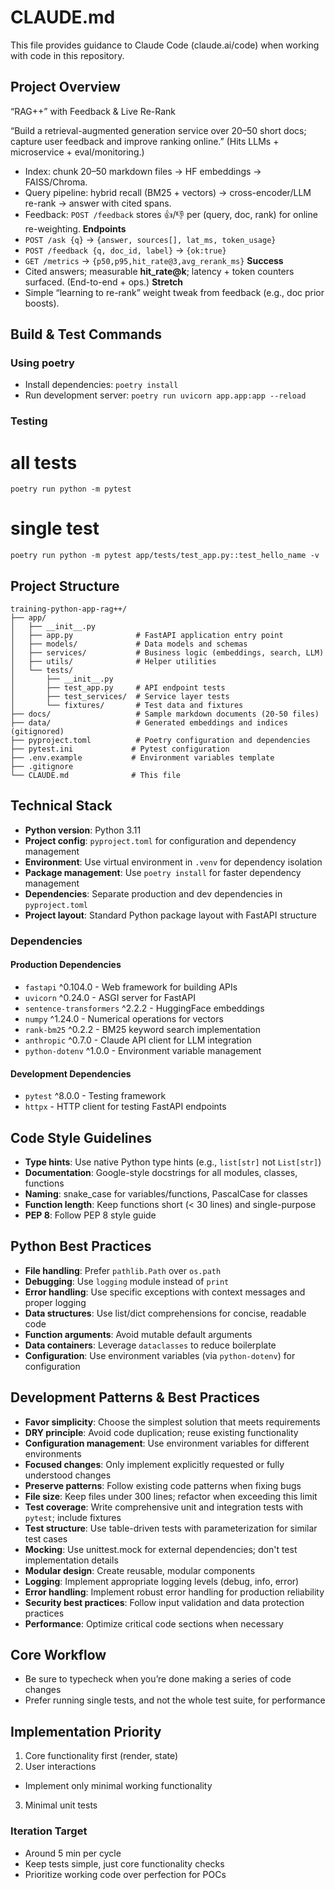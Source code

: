# CLAUDE.md

This file provides guidance to Claude Code (claude.ai/code) when working with code in this repository.


## Project Overview
“RAG++” with Feedback & Live Re-Rank

“Build a retrieval-augmented generation service over 20–50 short docs; capture user feedback and improve ranking online.” (Hits LLMs + microservice + eval/monitoring.)

* Index: chunk 20–50 markdown files → HF embeddings → FAISS/Chroma.
* Query pipeline: hybrid recall (BM25 + vectors) → cross-encoder/LLM re-rank → answer with cited spans.
* Feedback: `POST /feedback` stores 👍/👎 per (query, doc, rank) for online re-weighting.
  **Endpoints**
* `POST /ask {q}` → `{answer, sources[], lat_ms, token_usage}`
* `POST /feedback {q, doc_id, label}` → `{ok:true}`
* `GET /metrics` → `{p50,p95,hit_rate@3,avg_rerank_ms}`
  **Success**
* Cited answers; measurable **hit\_rate\@k**; latency + token counters surfaced. (End-to-end + ops.)
  **Stretch**
* Simple “learning to re-rank” weight tweak from feedback (e.g., doc prior boosts).

## Build & Test Commands

### Using poetry
- Install dependencies: `poetry install`
- Run development server: `poetry run uvicorn app.app:app --reload`

### Testing
# all tests
`poetry run python -m pytest`

# single test
`poetry run python -m pytest app/tests/test_app.py::test_hello_name -v`


## Project Structure

```
training-python-app-rag++/
├── app/
│   ├── __init__.py
│   ├── app.py              # FastAPI application entry point
│   ├── models/             # Data models and schemas
│   ├── services/           # Business logic (embeddings, search, LLM)
│   ├── utils/              # Helper utilities
│   └── tests/
│       ├── __init__.py
│       ├── test_app.py     # API endpoint tests
│       ├── test_services/  # Service layer tests
│       └── fixtures/       # Test data and fixtures
├── docs/                   # Sample markdown documents (20-50 files)
├── data/                   # Generated embeddings and indices (gitignored)
├── pyproject.toml          # Poetry configuration and dependencies
├── pytest.ini             # Pytest configuration
├── .env.example           # Environment variables template
├── .gitignore
└── CLAUDE.md              # This file
```

## Technical Stack

- **Python version**: Python 3.11
- **Project config**: `pyproject.toml` for configuration and dependency management
- **Environment**: Use virtual environment in `.venv` for dependency isolation
- **Package management**: Use `poetry install` for faster dependency management
- **Dependencies**: Separate production and dev dependencies in `pyproject.toml`
- **Project layout**: Standard Python package layout with FastAPI structure

### Dependencies

#### Production Dependencies
- `fastapi` ^0.104.0 - Web framework for building APIs
- `uvicorn` ^0.24.0 - ASGI server for FastAPI
- `sentence-transformers` ^2.2.2 - HuggingFace embeddings
- `numpy` ^1.24.0 - Numerical operations for vectors
- `rank-bm25` ^0.2.2 - BM25 keyword search implementation
- `anthropic` ^0.7.0 - Claude API client for LLM integration
- `python-dotenv` ^1.0.0 - Environment variable management

#### Development Dependencies
- `pytest` ^8.0.0 - Testing framework
- `httpx` - HTTP client for testing FastAPI endpoints

## Code Style Guidelines

- **Type hints**: Use native Python type hints (e.g., `list[str]` not `List[str]`)
- **Documentation**: Google-style docstrings for all modules, classes, functions
- **Naming**: snake_case for variables/functions, PascalCase for classes
- **Function length**: Keep functions short (< 30 lines) and single-purpose
- **PEP 8**: Follow PEP 8 style guide

## Python Best Practices

- **File handling**: Prefer `pathlib.Path` over `os.path`
- **Debugging**: Use `logging` module instead of `print`
- **Error handling**: Use specific exceptions with context messages and proper logging
- **Data structures**: Use list/dict comprehensions for concise, readable code
- **Function arguments**: Avoid mutable default arguments
- **Data containers**: Leverage `dataclasses` to reduce boilerplate
- **Configuration**: Use environment variables (via `python-dotenv`) for configuration

## Development Patterns & Best Practices

- **Favor simplicity**: Choose the simplest solution that meets requirements
- **DRY principle**: Avoid code duplication; reuse existing functionality
- **Configuration management**: Use environment variables for different environments
- **Focused changes**: Only implement explicitly requested or fully understood changes
- **Preserve patterns**: Follow existing code patterns when fixing bugs
- **File size**: Keep files under 300 lines; refactor when exceeding this limit
- **Test coverage**: Write comprehensive unit and integration tests with `pytest`; include fixtures
- **Test structure**: Use table-driven tests with parameterization for similar test cases
- **Mocking**: Use unittest.mock for external dependencies; don't test implementation details
- **Modular design**: Create reusable, modular components
- **Logging**: Implement appropriate logging levels (debug, info, error)
- **Error handling**: Implement robust error handling for production reliability
- **Security best practices**: Follow input validation and data protection practices
- **Performance**: Optimize critical code sections when necessary


## Core Workflow
- Be sure to typecheck when you’re done making a series of code changes
- Prefer running single tests, and not the whole test suite, for performance

## Implementation Priority
1. Core functionality first (render, state)
2. User interactions
  - Implement only minimal working functionality
3. Minimal unit tests

### Iteration Target
- Around 5 min per cycle
- Keep tests simple, just core functionality checks
- Prioritize working code over perfection for POCs
